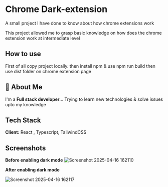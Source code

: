 
# Chrome Dark-extension

A small project I have done to know about how chrome extensions work

This project allowed me to grasp basic knowledge on how does the chrome extension work at intermediate level 


## How to use

First of all copy project locally. then install npm & use npm run build 
then use dist folder on chrome extension page




## 🚀 About Me
I'm a **Full stack developer**...
      Trying to learn new technologies & solve issues upto my knowledge 


## Tech Stack

**Client:** React , Typescript, TailwindCSS




## Screenshots

**Before enabling dark mode**
![Screenshot 2025-04-16 162110](https://github.com/user-attachments/assets/937383d9-eeb5-4b96-b4d8-ff9afdc09e4d)


**After enabling dark mode**

![Screenshot 2025-04-16 162117](https://github.com/user-attachments/assets/b67b2bfd-3d01-4759-ae93-99e7eb27b14f)



